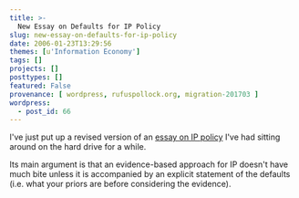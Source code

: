 ```yaml
---
title: >-
  New Essay on Defaults for IP Policy
slug: new-essay-on-defaults-for-ip-policy
date: 2006-01-23T13:29:56
themes: [u'Information Economy']
tags: []
projects: []
posttypes: []
featured: False
provenance: [ wordpress, rufuspollock.org, migration-201703 ]
wordpress:
  - post_id: 66
---
```


I've just put up a revised version of an <a href="/economics/papers/defaults_for_ip_policy.html">essay on IP policy</a> I've had sitting around on the hard drive for a while.

Its main argument is that an evidence-based approach for IP doesn't have much bite unless it is accompanied by an explicit statement of the defaults (i.e. what your priors are before considering the evidence).


